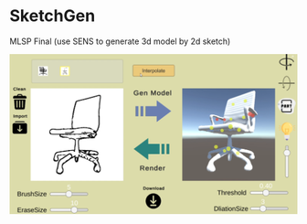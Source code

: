 # SketchGen
MLSP Final (use SENS to generate 3d model by 2d sketch)

![遊戲代表圖](./screenshot.png) <!-- 建議將圖片放在專案中，或使用線上連結 -->
